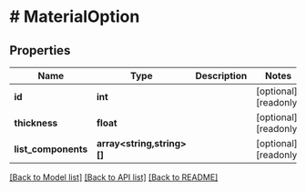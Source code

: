 # # MaterialOption

## Properties

Name | Type | Description | Notes
------------ | ------------- | ------------- | -------------
**id** | **int** |  | [optional] [readonly]
**thickness** | **float** |  | [optional] [readonly]
**list_components** | **array<string,string>[]** |  | [optional] [readonly]

[[Back to Model list]](../../README.md#models) [[Back to API list]](../../README.md#endpoints) [[Back to README]](../../README.md)
